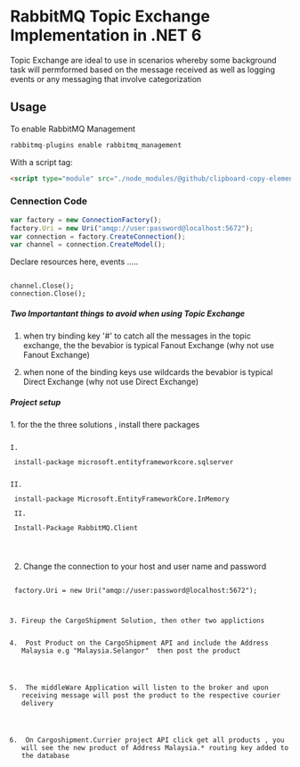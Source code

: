 # RabbitMQ Topic Exchange Implementation in .NET 6
<p> Topic Exchange are ideal to use in scenarios whereby  some background task will permformed based on the message received as well as logging events or any messaging that involve categorization</p>

## Usage

<p> To enable RabbitMQ Management </p>

```js
rabbitmq-plugins enable rabbitmq_management
```

With a script tag:

```html
<script type="module" src="./node_modules/@github/clipboard-copy-element/dist/index.js">
```

### Cennection Code

```js
var factory = new ConnectionFactory();
factory.Uri = new Uri("amqp://user:password@localhost:5672");
var connection = factory.CreateConnection();
var channel = connection.CreateModel();
```
  
 <p> Declare resources here,  events .....</p>
 <code>
channel.Close();
connection.Close();
</code>

<h5> Two Importantant things to avoid when using Topic Exchange</h5>

  1. <p> when try binding key '#' to catch all the messages in the topic exchange, the the bevabior is typical Fanout Exchange (why not use Fanout Exchange) </p>
  2. <p> when none of the binding keys use wildcards the bevabior is typical Direct Exchange (why not use Direct Exchange)</p>

<h5> Project setup </h5>
1. for the the three solutions , install there packages
<code>
 
   I.    <p> install-package microsoft.entityframeworkcore.sqlserver </p>
   II.   <p> install-package Microsoft.EntityFrameworkCore.InMemory </p>
   II.   <p> Install-Package RabbitMQ.Client </p>
 
 </code>
 
2. Change the connection to your host and user name and password
 <code>
 factory.Uri = new Uri("amqp://user:password@localhost:5672");
  
3. Fireup the CargoShipment Solution,  then other two applictions
4. <p> Post Product on the CargoShipment API and include the Address Malaysia e.g "Malaysia.Selangor"  then post the product </p>
5. <p> The middleWare Application will listen to the broker and upon receiving message will post the product to the respective courier delivery </p>
6. <p> On Cargoshipment.Currier project API click get all products , you will see the new product of Address Malaysia.* routing key added to the database </p>
</code>
